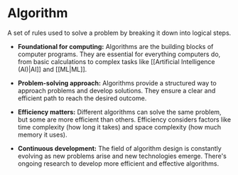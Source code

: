 # Algorithm

A set of rules used to solve a problem by breaking it down into logical steps.

- **Foundational for computing:** Algorithms are the building blocks of computer programs. They are essential for everything computers do, from basic calculations to complex tasks like [[Artificial Intelligence (AI)|AI]] and [[ML|ML]].

- **Problem-solving approach:** Algorithms provide a structured way to approach problems and develop solutions. They ensure a clear and efficient path to reach the desired outcome.

- **Efficiency matters:** Different algorithms can solve the same problem, but some are more efficient than others. Efficiency considers factors like time complexity (how long it takes) and space complexity (how much memory it uses).

- **Continuous development:** The field of algorithm design is constantly evolving as new problems arise and new technologies emerge. There's ongoing research to develop more efficient and effective algorithms. 
